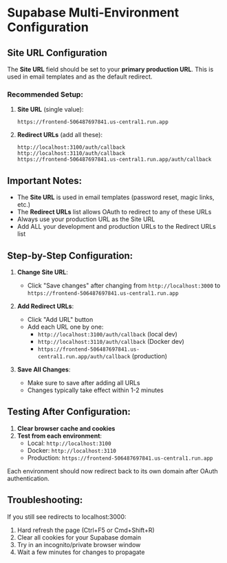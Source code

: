# Supabase Multi-Environment Configuration

## Site URL Configuration

The **Site URL** field should be set to your **primary production URL**. This is used in email templates and as the default redirect.

### Recommended Setup:

1. **Site URL** (single value):
   ```
   https://frontend-506487697841.us-central1.run.app
   ```

2. **Redirect URLs** (add all these):
   ```
   http://localhost:3100/auth/callback
   http://localhost:3110/auth/callback
   https://frontend-506487697841.us-central1.run.app/auth/callback
   ```

## Important Notes:

- The **Site URL** is used in email templates (password reset, magic links, etc.)
- The **Redirect URLs** list allows OAuth to redirect to any of these URLs
- Always use your production URL as the Site URL
- Add ALL your development and production URLs to the Redirect URLs list

## Step-by-Step Configuration:

1. **Change Site URL**:
   - Click "Save changes" after changing from `http://localhost:3000` to `https://frontend-506487697841.us-central1.run.app`

2. **Add Redirect URLs**:
   - Click "Add URL" button
   - Add each URL one by one:
     - `http://localhost:3100/auth/callback` (local dev)
     - `http://localhost:3110/auth/callback` (Docker dev)
     - `https://frontend-506487697841.us-central1.run.app/auth/callback` (production)

3. **Save All Changes**:
   - Make sure to save after adding all URLs
   - Changes typically take effect within 1-2 minutes

## Testing After Configuration:

1. **Clear browser cache and cookies**
2. **Test from each environment**:
   - Local: `http://localhost:3100`
   - Docker: `http://localhost:3110`
   - Production: `https://frontend-506487697841.us-central1.run.app`

Each environment should now redirect back to its own domain after OAuth authentication.

## Troubleshooting:

If you still see redirects to localhost:3000:
1. Hard refresh the page (Ctrl+F5 or Cmd+Shift+R)
2. Clear all cookies for your Supabase domain
3. Try in an incognito/private browser window
4. Wait a few minutes for changes to propagate